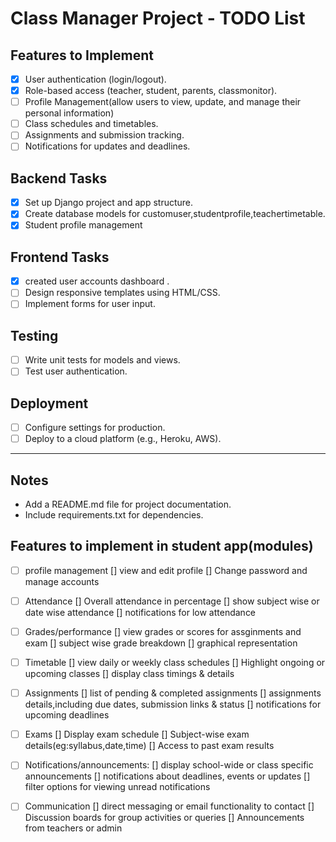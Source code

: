 # Class Manager Project - TODO List

## Features to Implement
- [x] User authentication (login/logout).
- [x] Role-based access (teacher, student, parents, classmonitor).
- [ ] Profile Management(allow users to view, update, and manage their personal information)
- [ ] Class schedules and timetables.
- [ ] Assignments and submission tracking.
- [ ] Notifications for updates and deadlines.

## Backend Tasks
- [x] Set up Django project and app structure.
- [x] Create database models for customuser,studentprofile,teachertimetable.
- [x] Student profile management

## Frontend Tasks
- [x] created user accounts dashboard .
- [ ] Design responsive templates using HTML/CSS.
- [ ] Implement forms for user input.

## Testing
- [ ] Write unit tests for models and views.
- [ ] Test user authentication.

## Deployment
- [ ] Configure settings for production.
- [ ] Deploy to a cloud platform (e.g., Heroku, AWS).

---

## Notes
- Add a README.md file for project documentation.
- Include requirements.txt for dependencies.

## Features to implement in student app(modules)
- [ ] profile management
      [] view and edit profile
      [] Change password and manage accounts
- [ ] Attendance
      [] Overall attendance in percentage
      [] show subject wise or date wise attendance
      [] notifications for low attendance
- [ ] Grades/performance
      [] view grades or scores for assginments and exam
      [] subject wise grade breakdown
      [] graphical representation
- [ ] Timetable
      [] view daily or weekly class schedules
      [] Highlight ongoing or upcoming classes
      [] display class timings & details     
- [ ] Assignments
      [] list of pending & completed assignments
      [] assignments details,including due dates, submission links & status
      [] notifications for upcoming deadlines
- [ ] Exams
      [] Display exam schedule
      [] Subject-wise exam details(eg:syllabus,date,time)
      [] Access to past exam results
- [ ] Notifications/announcements:
      [] display school-wide or class specific announcements
      [] notifications about deadlines, events or updates
      [] filter options for viewing unread notifications
- [ ] Communication
      [] direct messaging or email functionality to contact
      [] Discussion boards for group activities or queries
      [] Announcements from teachers or admin     


